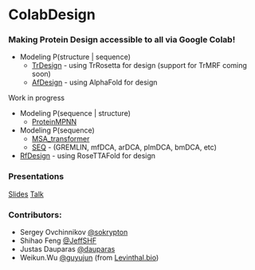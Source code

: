 # ColabDesign
### Making Protein Design accessible to all via Google Colab! 
- Modeling P(structure | sequence)
  - [TrDesign](/tr) - using TrRosetta for design (support for TrMRF coming soon)
  - [AfDesign](/af) - using AlphaFold for design

Work in progress
- Modeling P(sequence | structure)
  - [ProteinMPNN](/mpnn)
- Modeling P(sequence)
  - [MSA_transformer](/esm_msa)
  - [SEQ](/seq) - (GREMLIN, mfDCA, arDCA, plmDCA, bmDCA, etc)
- [RfDesign](https://github.com/RosettaCommons/RFDesign) - using RoseTTAFold for design

### Presentations
[Slides](https://docs.google.com/presentation/d/1Zy7lf_LBK0_G3e7YQLSPP5aj_-AR5I131fTsxJrLdg4/)
[Talk](https://www.youtube.com/watch?v=2HmXwlKWMVs)

### Contributors:
- Sergey Ovchinnikov [@sokrypton](https://github.com/sokrypton)
- Shihao Feng [@JeffSHF](https://github.com/JeffSHF)
- Justas Dauparas [@dauparas](https://github.com/dauparas)
- Weikun.Wu [@guyujun](https://github.com/guyujun) (from [Levinthal.bio](http://levinthal.bio/en/))
